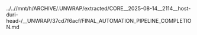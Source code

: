 ../..//mnt/h/ARCHIVE/.UNWRAP/extracted/CORE__2025-08-14__2114__host-duri-head-/__UNWRAP/37cd7f6acf/FINAL_AUTOMATION_PIPELINE_COMPLETION.md